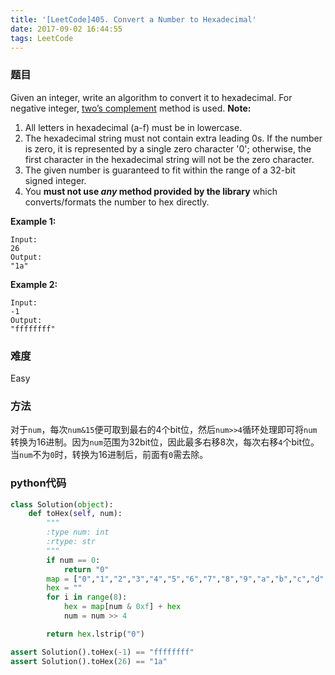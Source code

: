 ```yaml
---
title: '[LeetCode]405. Convert a Number to Hexadecimal'
date: 2017-09-02 16:44:55
tags: LeetCode
---
```


### 题目
Given an integer, write an algorithm to convert it to hexadecimal. For negative integer, [two’s complement](https://en.wikipedia.org/wiki/Two%27s_complement) method is used.
**Note:**
1. All letters in hexadecimal (a-f) must be in lowercase.
2. The hexadecimal string must not contain extra leading 0s. If the number is zero, it is represented by a single zero character '0'; otherwise, the first character in the hexadecimal string will not be the zero character.
3. The given number is guaranteed to fit within the range of a 32-bit signed integer.
4. You **must not use *any* method provided by the library** which converts/formats the number to hex directly.

**Example 1:**
```
Input:
26
Output:
"1a"
```

**Example 2:**
```
Input:
-1
Output:
"ffffffff"
```

### 难度
Easy

### 方法
对于`num`，每次`num&15`便可取到最右的4个bit位，然后`num>>4`循环处理即可将`num`转换为16进制。因为`num`范围为32bit位，因此最多右移8次，每次右移`4`个bit位。当`num`不为`0`时，转换为16进制后，前面有`0`需去除。

### python代码
```python
class Solution(object):
    def toHex(self, num):
        """
        :type num: int
        :rtype: str
        """
        if num == 0:
            return "0"
        map = ["0","1","2","3","4","5","6","7","8","9","a","b","c","d","e","f"]
        hex = ""
        for i in range(8):
            hex = map[num & 0xf] + hex
            num = num >> 4

        return hex.lstrip("0")

assert Solution().toHex(-1) == "ffffffff"
assert Solution().toHex(26) == "1a"
```